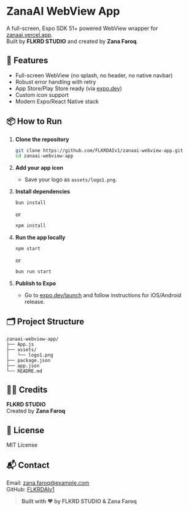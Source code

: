 # ZanaAI WebView App

A full-screen, Expo SDK 51+ powered WebView wrapper for [zanaai.vercel.app](https://zanaai.vercel.app).  
Built by **FLKRD STUDIO** and created by **Zana Faroq**.

## 🚀 Features

- Full-screen WebView (no splash, no header, no native navbar)
- Robust error handling with retry
- App Store/Play Store ready (via [expo.dev](https://expo.dev/launch))
- Custom icon support
- Modern Expo/React Native stack

## 📦 How to Run

1. **Clone the repository**
   ```sh
   git clone https://github.com/FLKRDAIv1/zanaai-webview-app.git
   cd zanaai-webview-app
   ```

2. **Add your app icon**
   - Save your logo as `assets/logo1.png`.

3. **Install dependencies**
   ```sh
   bun install
   ```
   or
   ```sh
   npm install
   ```

4. **Run the app locally**
   ```sh
   npm start
   ```
   or
   ```sh
   bun run start
   ```

5. **Publish to Expo**
   - Go to [expo.dev/launch](https://expo.dev/launch) and follow instructions for iOS/Android release.

## 🗂 Project Structure

```
zanaai-webview-app/
├── App.js
├── assets/
│   └── logo1.png
├── package.json
├── app.json
└── README.md
```

## 👨‍💻 Credits

**FLKRD STUDIO**  
Created by **Zana Faroq**

## 📄 License

MIT License

## 📬 Contact

Email: [zana.faroq@example.com](mailto:zana.faroq@example.com)  
GitHub: [FLKRDAIv1](https://github.com/FLKRDAIv1)

> **Built with ❤️ by FLKRD STUDIO & Zana Faroq**
